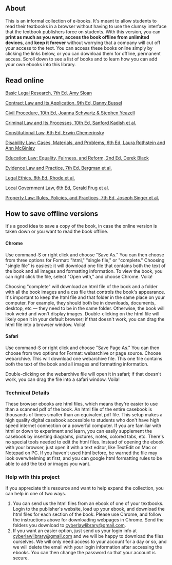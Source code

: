 
## About

This is an informal collection of e-books. It's meant to allow students to read their textbooks in a browser without having to use the clumsy interface that the textbook publishers force on students. With this version, you can **print as much as you want**, **access the book offline from unlimited devices**, and **keep it forever** without worrying that a company will cut off your access to the text.
You can access these books online simply by clicking the links below, or you can download them for offline, permanent access.
Scroll down to see a list of books and to learn how you can add your own ebooks into this library.


## Read online
[Basic Legal Research, 7th Ed, Amy Sloan](https://cyberlawlibrary.github.io/Casebooks/Basic-Legal-Research-7th-Ed)

[Contract Law and Its Application, 9th Ed, Danny Bussel](https://cyberlawlibrary.github.io/Casebooks/Contract-Law-and-Its-Application-9th-Ed)

[Civil Procedure, 10th Ed, Joanna Schwartz & Stephen Yeazell](https://cyberlawlibrary.github.io/Casebooks/Civil-Procedure-10th-Ed)

[Criminal Law and Its Processes, 10th Ed, Sanford Kadish et al.](https://cyberlawlibrary.github.io/Casebooks/Criminal-Law-and-Its-Processes-10th-Ed)

[Constitutional Law, 6th Ed, Erwin Chemerinsky](https://cyberlawlibrary.github.io/Casebooks/Constitutional-Law-6th-Ed)

[Disability Law: Cases, Materials, and Problems, 6th Ed, Laura Rothstein and Ann McGinley](https://cyberlawlibrary.github.io/Casebooks/Disability-Law-6th-Ed)

[Education Law: Equality, Fairness, and Reform, 2nd Ed, Derek Black](https://cyberlawlibrary.github.io/Casebooks/Education-Law-Equality-Fairness-and-Reform-2nd-Ed)

[Evidence Law and Practice, 7th Ed, Bergman et al.](https://cyberlawlibrary.github.io/Casebooks/Evidence-Law-and-Practice-7th-Ed)

[Legal Ethics, 8th Ed, Rhode et al.](https://cyberlawlibrary.github.io/Casebooks/Legal-Ethics-8th-Ed)

[Local Government Law, 6th Ed, Gerald Frug et al.](https://cyberlawlibrary.github.io/Casebooks/Local-Government-Law-6th-Ed)

[Property Law: Rules, Policies, and Practices, 7th Ed, Joseph Singer et al.](https://cyberlawlibrary.github.io/Casebooks/Property-Law-7th-Ed)


## How to save offline versions

It's a good idea to save a copy of the book, in case the online version is taken down or you want to read the book offline.

#### Chrome

Use command-S or right click and choose "Save As." You can then choose from three options for Format: "html," "single file," or "complete." Choosing "single file" is easiest: it will download one file that contains both the text of the book and all images and formatting information. To view the book, you can right click the file, select "Open with," and choose Chrome. Voila!

Choosing "complete" will download an html file of the book and a folder with all the book images and a css file that controls the book's appearance. It's important to keep the html file and that folder in the same place on your computer. For example, they should both be in downloads, documents, desktop, etc — they need to be in the same folder. Otherwise, the book will look weird and won't display images. Double-clicking on the html file will likely open it in your default browser; if that doesn't work, you can drag the html file into a browser window. Voila!

#### Safari

Use command-S or right click and choose "Save Page As." You can then choose from two options for Format: webarchive or page source. Choose webarchive. This will download one webarchive file. This one file contains both the text of the book and all images and formatting information.

Double-clicking on the webarchive file will open it in safari; if that doesn't work, you can drag the file into a safari window. Voila!


### Technical Details

These browser ebooks are html files, which means they're easier to use than a scanned pdf of the book. An html file of the entire casebook is thousands of times smaller than an equivalent pdf file. This setup makes a high quality digital casebook accessible to students who don't have high speed internet connection or a powerful computer.
If you are familiar with html or down to experiment and learn, you can easily supplement the casebook by inserting diagrams, pictures, notes, colored tabs, etc. There's no special tools needed to edit the html files. Instead of opening the ebook with your browser, just open it with a text editor, like TextEdit on Mac or Notepad on PC.
If you haven't used html before, be warned the file may look overwhelming at first, and you can google html formatting rules to be able to add the text or images you want.

### Help with this project

If you appreciate this resource and want to help expand the collection, you can help in one of two ways.
1. You can send us the html files from an ebook of one of your textbooks. Login to the publisher's website, load up your ebook, and download the html files for each section of the book. Please use Chrome, and follow the instructions above for downloading webpages in Chrome. Send the folders you download to cyberlawlibrary@gmail.com.  
2. If you want an easier option, just send us your login info at cyberlawlibrary@gmail.com and we will be happy to download the files ourselves. We will only need access to your account for a day or so, and we will delete the email with your login information after accessing the ebooks. You can then change the password so that your account is secure.
